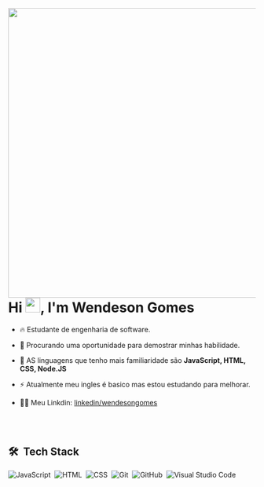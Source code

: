 <img align="right" height="590em" src="https://raw.githubusercontent.com/gist/wendesongomes/35aed9512a7f97552c0c2550ac6792f4/raw/9e89e4e17763728b9ceac73b4c6a24ff022dd217/GithubProfile.svg"/>
<h1 align="left">Hi <img src="https://raw.githubusercontent.com/kaueMarques/kaueMarques/master/hi.gif" height="30px">, I'm Wendeson Gomes</h1>

- 🔥 Estudante de engenharia de software.

- 🔭 Procurando uma oportunidade para demostrar minhas habilidade.

- 💬 AS linguagens que tenho mais familiaridade são **JavaScript, HTML, CSS, Node.JS**

- ⚡ Atualmente meu ingles é basico mas estou estudando para melhorar.

- 👨‍💻 Meu Linkdin: [linkedin/wendesongomes](https://www.linkedin.com/in/wendeson-gomes-70a9ab18b/)


<br><br>

## 🛠 &nbsp;Tech Stack

![JavaScript](https://img.shields.io/badge/-JavaScript-05122A?style=flat&logo=javascript)&nbsp;
![HTML](https://img.shields.io/badge/-HTML-05122A?style=flat&logo=HTML5)&nbsp;
![CSS](https://img.shields.io/badge/-CSS-05122A?style=flat&logo=CSS3&logoColor=1572B6)&nbsp;
![Git](https://img.shields.io/badge/-Git-05122A?style=flat&logo=git)&nbsp;
![GitHub](https://img.shields.io/badge/-GitHub-05122A?style=flat&logo=github)&nbsp;
![Visual Studio Code](https://img.shields.io/badge/-Visual%20Studio%20Code-05122A?style=flat&logo=visual-studio-code&logoColor=007ACC)&nbsp;
